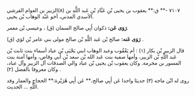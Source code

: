٧١٠٧ -** ق:** يعقوب بن يحيى بْنِ عَبَّادِ بْنِ عَبد اللَّهِ بن (٨)الزبير بن العوام القرشي الأسدي المدني، أخو عَبْد الوهاب بْن يحيى.

**رَوَى عَن:** ذكوان أَبِي صالح السمان (ق) ، وعيسى بْن معمر.

**رَوَى عَنه:** صالح بْن عَبد اللَّهِ بْن صالح مولى بني عامر بْن لؤي (ق) .

قال الزبير بْن بكار (١) : أم يَعْقُوب وعبد الوهاب ابني يَحْيَى بْن عباد أسماء بنت ثابت بْن عَبد اللَّهِ بْن الزبير، وأمها صفية بنت عَبد الله بْن سعد بْن أَبي وقاص، وأمها آمنة بنت المسور بن مخرمة. وكان يعقوب بْن يحيى بْن عباد والي الصدقات آل الزبير وآل عباد، وكان معروفا بالفضل (٢) .

روى له ابْن ماجه (٣) حديثا واحدا عَن أَبِي صالح،** عَن أَبِي هُرَيْرة:** الحجاج والعمار وفد اللَّهِ ... الحديث.